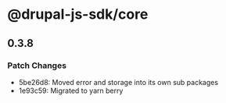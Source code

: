 # @drupal-js-sdk/core

## 0.3.8

### Patch Changes

- 5be26d8: Moved error and storage into its own sub packages
- 1e93c59: Migrated to yarn berry
